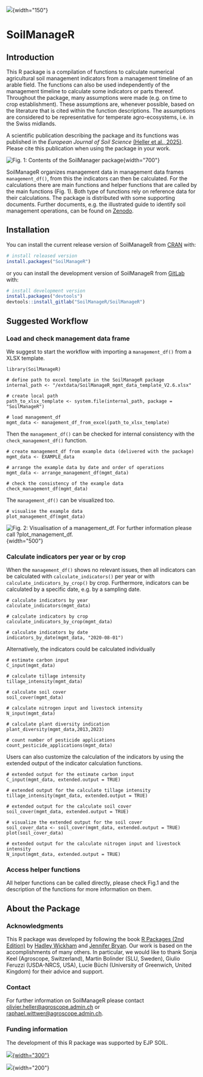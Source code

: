 



![](inst/logos/hex-SoilManageR.png){width="150"}

# SoilManageR

## Introduction

This R package is a compilation of functions to calculate numerical agricultural soil management indicators from a management timeline of an arable field. The functions can also be used independently of the management timeline to calculate some indicators or parts thereof. Throughout the package, many assumptions were made (e.g. on time to crop establishment). These assumptions are, whenever possible, based on the literature that is cited within the function descriptions. The assumptions are considered to be representative for temperate agro-ecosystems, i.e. in the Swiss midlands.

A scientific publication describing the package and its functions was published in the *European Journal of Soil Science* [(Heller et al., 2025)](http://doi.org/10.1111/ejss.70102). Please cite this publication when using the package in your work.

![Fig. 1: Contents of the SoilManager package](vignettes/SoilManager_graphic.png){width="700"}

SoilManageR organizes management data in management data frames `management_df()`, from this the indicators can then be calculated. For the calculations there are main functions and helper functions that are called by the main functions (Fig. 1). Both type of functions rely on reference data for their calculations. The package is distributed with some supporting documents. Further documents, e.g. the illustrated guide to identify soil management operations, can be found on [Zenodo](https://zenodo.org/communities/soilmanager/).

## Installation

You can install the current release version of SoilManageR from [CRAN](https://cran.r-project.org/) with:

``` r
# install released version
install.packages("SoilManageR")
```

or you can install the development version of SoilManageR from [GitLab](https://about.gitlab.com/) with:

``` r
# install development version
install.packages("devtools")
devtools::install_gitlab("SoilManageR/SoilManageR")
```

## Suggested Workflow

### Load and check management data frame

We suggest to start the workflow with importing a `management_df()` from a XLSX template.

```         
library(SoilManageR)

# define path to excel template in the SoilManageR package
internal_path <- "/extdata/SoilManageR_mgmt_data_template_V2.6.xlsx"

# create local path
path_to_xlsx_template <- system.file(internal_path, package = "SoilManageR")

# load management_df
mgmt_data <- management_df_from_excel(path_to_xlsx_template)
```

Then the `management_df()` can be checked for internal consistency with the `check_management_df()` function.

```         
# create management_df from example data (delivered with the package)
mgmt_data <- EXAMPLE_data

# arrange the example data by date and order of operations
mgmt_data <- arrange_management_df(mgmt_data)

# check the consistency of the example data
check_management_df(mgmt_data)
```
The `management_df()` can be visualized too.
```
# visualise the example data
plot_management_df(mgmt_data)
```
![Fig. 2: Visualisation of a management_df. For further information please call `?plot_management_df`.](vignettes/plot_managment_df.png){width="500"}


### Calculate indicators per year or by crop

When the `management_df()` shows no relevant issues, then all indicators can be calculated with `calculate_indicators()` per year or with `calculate_indicators_by_crop()` by crop. Furthermore, indicators can be calculated by a specific date, e.g. by a sampling date.

```         
# calculate indicators by year
calculate_indicators(mgmt_data)

# calculate indicators by crop
calculate_indicators_by_crop(mgmt_data)

# calculate indicators by date
indicators_by_date(mgmt_data, "2020-08-01")
```

Alternatively, the indicators could be calculated individually

```         
# estimate carbon input
C_input(mgmt_data)

# calculate tillage intensity
tillage_intensity(mgmt_data)

# calculate soil cover
soil_cover(mgmt_data)

# calculate nitrogen input and livestock intensity
N_input(mgmt_data)

# calculate plant diversity indication
plant_diversity(mgmt_data,2013,2023)

# count number of pesticide applications
count_pesticide_applications(mgmt_data)
```

Users can also customize the calculation of the indicators by using the extended output of the indicator calculation functions.

```         
# extended output for the estimate carbon input
C_input(mgmt_data, extended.output = TRUE)

# extended output for the calculate tillage intensity
tillage_intensity(mgmt_data, extended.output = TRUE)

# extended output for the calculate soil cover
soil_cover(mgmt_data, extended.output = TRUE)

# visualize the extended output for the soil cover
soil_cover_data <- soil_cover(mgmt_data, extended.output = TRUE)
plot(soil_cover_data)

# extended output for the calculate nitrogen input and livestock intensity
N_input(mgmt_data, extended.output = TRUE)
```

### Access helper functions

All helper functions can be called directly, please check Fig.1 and the description of the functions for more information on them.

## About the Package

### Acknowledgments

This R package was developed by following the book [R Packages (2nd Edition)](https://r-pkgs.org/) by [Hadley Wickham](https://hadley.nz/) and [Jennifer Bryan](https://jennybryan.org/). Our work is based on the accomplishments of many others. In particular, we would like to thank Sonja Keel (Agroscope, Switzerland), Martin Bolinder (SLU, Sweden), Giulio Feruzzi (USDA-NRCS, USA), Lucie Büchi (University of Greenwich, United Kingdom) for their advice and support.

### Contact

For further information on SoilManageR please contact [olivier.heller\@agroscope.admin.ch](mailto:olivier.heller@agroscope.admin.ch) or [raphael.wittwer\@agroscope.admin.ch](mailto:raphael.wittwer@agroscope.admin.ch).

### Funding information

The development of this R package was supported by EJP SOIL.




[![](vignettes/EJP_SOIL.png){width="300"}](https://ejpsoil.eu/)

![](vignettes/EJP_H2020_EU.jpg){width="200"}
